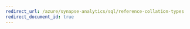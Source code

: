 ```yaml
---
redirect_url: /azure/synapse-analytics/sql/reference-collation-types
redirect_document_id: true
---
```

